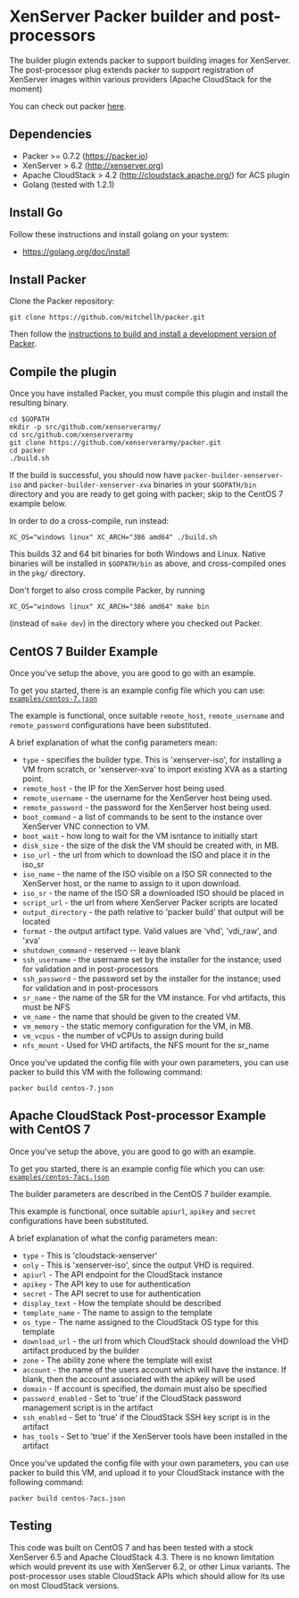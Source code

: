 # XenServer Packer builder and post-processors

The builder plugin extends packer to support building images for XenServer. 
The post-processor plug extends packer to support registration of XenServer images within various providers (Apache CloudStack for the moment)

You can check out packer [here](https://packer.io).


## Dependencies
* Packer >= 0.7.2 (https://packer.io)
* XenServer > 6.2 (http://xenserver.org)
* Apache CloudStack > 4.2 (http://cloudstack.apache.org/) for ACS plugin
* Golang (tested with 1.2.1) 


## Install Go

Follow these instructions and install golang on your system:
* https://golang.org/doc/install

## Install Packer

Clone the Packer repository:

```shell
git clone https://github.com/mitchellh/packer.git
```

Then follow the [instructions to build and install a development version of Packer](https://github.com/mitchellh/packer#developing-packer).

## Compile the plugin

Once you have installed Packer, you must compile this plugin and install the resulting binary.

```shell
cd $GOPATH
mkdir -p src/github.com/xenserverarmy/
cd src/github.com/xenserverarmy
git clone https://github.com/xenserverarmy/packer.git
cd packer
./build.sh
```

If the build is successful, you should now have `packer-builder-xenserver-iso` and
`packer-builder-xenserver-xva` binaries in your `$GOPATH/bin` directory and you are
ready to get going with packer; skip to the CentOS 7 example below.

In order to do a cross-compile, run instead:
```shell
XC_OS="windows linux" XC_ARCH="386 amd64" ./build.sh
```
This builds 32 and 64 bit binaries for both Windows and Linux. Native binaries will
be installed in `$GOPATH/bin` as above, and cross-compiled ones in the `pkg/` directory.

Don't forget to also cross compile Packer, by running
```shell
XC_OS="windows linux" XC_ARCH="386 amd64" make bin
```
(instead of `make dev`) in the directory where you checked out Packer.

## CentOS 7 Builder Example

Once you've setup the above, you are good to go with an example. 

To get you started, there is an example config file which you can use:
[`examples/centos-7.json`](https://github.com/xenserverarmy/packer/blob/master/examples/centos-7.json)

The example is functional, once suitable `remote_host`, `remote_username` and `remote_password` configurations have been substituted.

A brief explanation of what the config parameters mean:
 * `type` - specifies the builder type. This is 'xenserver-iso', for installing
   a VM from scratch, or 'xenserver-xva' to import existing XVA as a starting
   point.
 * `remote_host` - the IP for the XenServer host being used.
 * `remote_username` - the username for the XenServer host being used.
 * `remote_password` - the password for the XenServer host being used.
 * `boot_command` - a list of commands to be sent to the instance over XenServer VNC connection to VM.
 * `boot_wait` - how long to wait for the VM isntance to initially start
 * `disk_size` - the size of the disk the VM should be created with, in MB.
 * `iso_url` - the url from which to download the ISO and place it in the iso_sr
 * `iso_name` - the name of the ISO visible on a ISO SR connected to the XenServer host, or the name to assign to it upon download.
 * `iso_sr` - the name of the ISO SR a downloaded ISO should be placed in
 * `script_url` - the url from where XenServer Packer scripts are located
 * `output_directory` - the path relative to 'packer build' that output will be located
 * `format` - the output artifact type.  Valid values are 'vhd', 'vdi_raw', and 'xva'
 * `shutdown_command` - reserved -- leave blank
 * `ssh_username` - the username set by the installer for the instance; used for validation and in post-processors
 * `ssh_password` - the password set by the installer for the instance; used for validation and in post-processors
 * `sr_name` - the name of the SR for the VM instance.  For vhd artifacts, this must be NFS
 * `vm_name` - the name that should be given to the created VM.
 * `vm_memory` - the static memory configuration for the VM, in MB.
 * `vm_vcpus` - the number of vCPUs to assign during build
 * `nfs_mount` - Used for VHD artifacts, the NFS mount for the sr_name

Once you've updated the config file with your own parameters, you can use packer to build this VM with the following command:

```
packer build centos-7.json
```

## Apache CloudStack Post-processor Example with CentOS 7

Once you've setup the above, you are good to go with an example. 

To get you started, there is an example config file which you can use:
[`examples/centos-7acs.json`](https://github.com/xenserverarmy/packer/blob/master/examples/centos-7acs.json)

The builder parameters are described in the CentOS 7 builder example.

This example is functional, once suitable `apiurl`, `apikey` and `secret` configurations have been substituted.

A brief explanation of what the config parameters mean:
 * `type` - This is 'cloudstack-xenserver'
 * `only` - This is 'xenserver-iso', since the output VHD is required.
 * `apiurl` - The API endpoint for the CloudStack instance
 * `apikey` - The API key to use for authentication
 * `secret` - The API secret to use for authentication
 * `display_text` - How the template should be described
 * `template_name` - The name to assign to the template
 * `os_type` - The name assigned to the CloudStack OS type for this template
 * `download_url` - the url from which CloudStack should download the VHD artifact produced by the builder
 * `zone` - The ability zone where the template will exist
 * `account` - the name of the users account which will have the instance.  If blank, then the account associated with the apikey will be used
 * `domain` - If account is specified, the domain must also be specified
 * `password_enabled` - Set to 'true' if the CloudStack password management script is in the artifact
 * `ssh_enabled` - Set to 'true' if the CloudStack SSH key script is in the artifact
 * `has_tools` - Set to 'true' if the XenServer tools have been installed in the artifact

Once you've updated the config file with your own parameters, you can use packer to build this VM, and upload it to your CloudStack instance with the following command:

```
packer build centos-7acs.json
```


## Testing

This code was built on CentOS 7 and has been tested with a stock XenServer 6.5 and Apache CloudStack 4.3.  There is no known limitation which would prevent its use with XenServer 6.2, or other Linux variants.  The post-processor uses stable CloudStack APIs which should allow for its use on most CloudStack versions.
